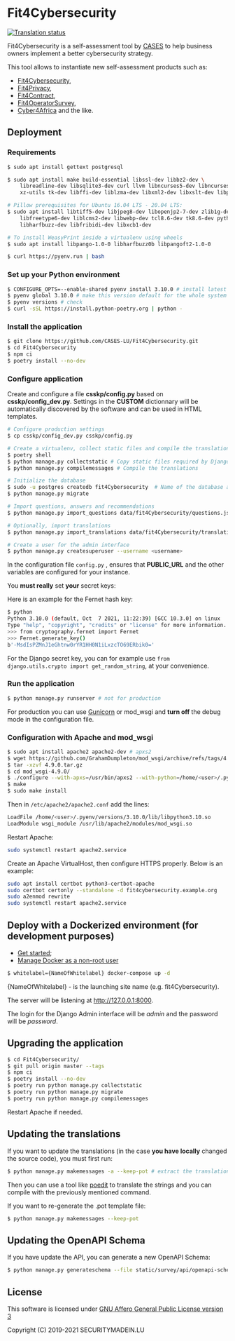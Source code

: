 # Fit4Cybersecurity

[![Translation status](https://translate.monarc.lu/widgets/Fit4Cybersecurity/-/svg-badge.svg)](https://translate.monarc.lu/engage/Fit4Cybersecurity/)


Fit4Cybersecurity is a self-assessment tool by [CASES](https://www.cases.lu)
to help business owners implement a better cybersecurity strategy.

This tool allows to instantiate new self-assessment products such as:

- [Fit4Cybersecurity](https://fit4cybersecurity.cases.lu),
- [Fit4Privacy](https://fit4privacy.cases.lu),
- [Fit4Contract](https://contract.cases.lu),
- [Fit4OperatorSurvey](https://survey4operators.cases.lu),
- [Cyber4Africa](https://start.cyber4africa.org) and the like.


## Deployment

### Requirements

```bash
$ sudo apt install gettext postgresql

$ sudo apt install make build-essential libssl-dev libbz2-dev \
    libreadline-dev libsqlite3-dev curl llvm libncurses5-dev libncursesw5-dev \
    xz-utils tk-dev libffi-dev liblzma-dev libxml2-dev libxslt-dev libpq-dev python3-openssl

# Pillow prerequisites for Ubuntu 16.04 LTS - 20.04 LTS:
$ sudo apt install libtiff5-dev libjpeg8-dev libopenjp2-7-dev zlib1g-dev \
    libfreetype6-dev liblcms2-dev libwebp-dev tcl8.6-dev tk8.6-dev python3-tk \
    libharfbuzz-dev libfribidi-dev libxcb1-dev

# To install WeasyPrint inside a virtualenv using wheels
$ sudo apt install libpango-1.0-0 libharfbuzz0b libpangoft2-1.0-0

$ curl https://pyenv.run | bash
```


### Set up your Python environment

```bash
$ CONFIGURE_OPTS=--enable-shared pyenv install 3.10.0 # install latest stable Python with shared libraries support, only if you want to use mod_wsgi later.
$ pyenv global 3.10.0 # make this version default for the whole system
$ pyenv versions # check
$ curl -sSL https://install.python-poetry.org | python -
```

### Install the application


```bash
$ git clone https://github.com/CASES-LU/Fit4Cybersecurity.git
$ cd Fit4Cybersecurity
$ npm ci
$ poetry install --no-dev
```


### Configure application

Create and configure a file **csskp/config.py** based on **csskp/config_dev.py**.
Settings in the __CUSTOM__ dictionnary will be automatically discovered by the software
and can be used in HTML templates.


```bash
# Configure production settings
$ cp csskp/config_dev.py csskp/config.py

# Create a virtualenv, collect static files and compile the translations
$ poetry shell
$ python manage.py collectstatic # Copy static files required by Django Admin
$ python manage.py compilemessages # Compile the translations

# Initialize the database
$ sudo -u postgres createdb fit4Cybersecurity  # Name of the database as in config.py
$ python manage.py migrate

# Import questions, answers and recommendations
$ python manage.py import_questions data/fit4Cybersecurity/questions.json

# Optionally, import translations
$ python manage.py import_translations data/fit4Cybersecurity/translations.json

# Create a user for the admin interface
$ python manage.py createsuperuser --username <username>
```

In the configuration file ```config.py``` , ensures that __PUBLIC_URL__ and the other
variables are configured for your instance.

You **must really** set **your** secret keys:

Here is an example for the Fernet hash key:

```bash
$ python
Python 3.10.0 (default, Oct  7 2021, 11:22:39) [GCC 10.3.0] on linux
Type "help", "copyright", "credits" or "license" for more information.
>>> from cryptography.fernet import Fernet
>>> Fernet.generate_key()
b'-MsdIsPZMnJ1eGhtnw0rYR1HH0N1iLxzcTO69ERbik0='
```

For the Django secret key, you can for example use ```from django.utils.crypto import get_random_string```,
at your convenience.


### Run the application

```bash
$ python manage.py runserver # not for production
```

For production you can use [Gunicorn](https://gunicorn.org) or mod_wsgi and
**turn off** the debug mode in the configuration file.


### Configuration with Apache and mod_wsgi

```bash
$ sudo apt install apache2 apache2-dev # apxs2
$ wget https://github.com/GrahamDumpleton/mod_wsgi/archive/refs/tags/4.9.0.tar.gz
$ tar -xzvf 4.9.0.tar.gz
$ cd mod_wsgi-4.9.0/
$ ./configure --with-apxs=/usr/bin/apxs2 --with-python=/home/<user>/.pyenv/shims/python
$ make
$ sudo make install
```

Then in ```/etc/apache2/apache2.conf``` add the lines:

```bash
LoadFile /home/<user>/.pyenv/versions/3.10.0/lib/libpython3.10.so
LoadModule wsgi_module /usr/lib/apache2/modules/mod_wsgi.so
```

Restart Apache:

```bash
sudo systemctl restart apache2.service
```

Create an Apache VirtualHost, then configure HTTPS properly. Below is an
example:

```bash
sudo apt install certbot python3-certbot-apache
sudo certbot certonly --standalone -d fit4cybersecurity.example.org
sudo a2enmod rewrite
sudo systemctl restart apache2.service
```


## Deploy with a Dockerized environment (for development purposes)


- [Get started](https://docs.docker.com/get-started/);
- [Manage Docker as a non-root user](https://docs.docker.com/install/linux/linux-postinstall/)


```bash
$ whitelabel={NameOfWhitelabel} docker-compose up -d
```
{NameOfWhitelabel} - is the launching site name (e.g. fit4Cybersecurity).

The server will be listening at http://127.0.0.1:8000.

The login for the Django Admin interface will be *admin* and the password will
be *password*.


## Upgrading the application

```bash
$ cd Fit4Cybersecurity/
$ git pull origin master --tags
$ npm ci
$ poetry install --no-dev
$ poetry run python manage.py collectstatic
$ poetry run python manage.py migrate
$ poetry run python manage.py compilemessages
```

Restart Apache if needed.


## Updating the translations

If you want to update the translations (in the case **you have locally**
changed the source code), you must first run:

```bash
$ python manage.py makemessages -a --keep-pot # extract the translations
```

Then you can use a tool like
[poedit](https://poedit.net) to translate the strings and you can compile with
the previously mentioned command.

If you want to re-generate the .pot template file:

```bash
$ python manage.py makemessages --keep-pot
```


## Updating the OpenAPI Schema

If you have update the API, you can generate a new OpenAPI Schema:

```bash
$ python manage.py generateschema --file static/survey/api/openapi-schema.yml
```


## License

This software is licensed under
[GNU Affero General Public License version 3](https://www.gnu.org/licenses/agpl-3.0.html)

Copyright (C) 2019-2021 SECURITYMADEIN.LU
